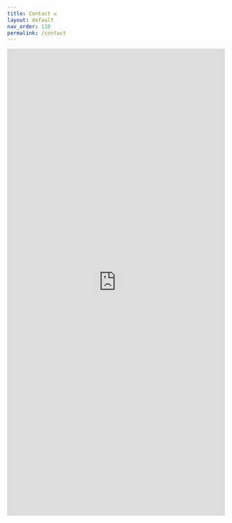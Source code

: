 ```yaml
---
title: Contact ✉️
layout: default
nav_order: 110
permalink: /contact
---
```


<div class="responsive-iframe-container">
  <iframe
          src="https://docs.google.com/forms/d/e/1FAIpQLSdQgB7Aw7cdLq2ng6Stj-KTayaxvqaDmWC6Ourq5sMZkLAirw/viewform?embedded=true"
          width="100%"
          height="1080px"
          frameborder="0"
          marginheight="0"
          marginwidth="0">
    Loading…
  </iframe>
</div>
